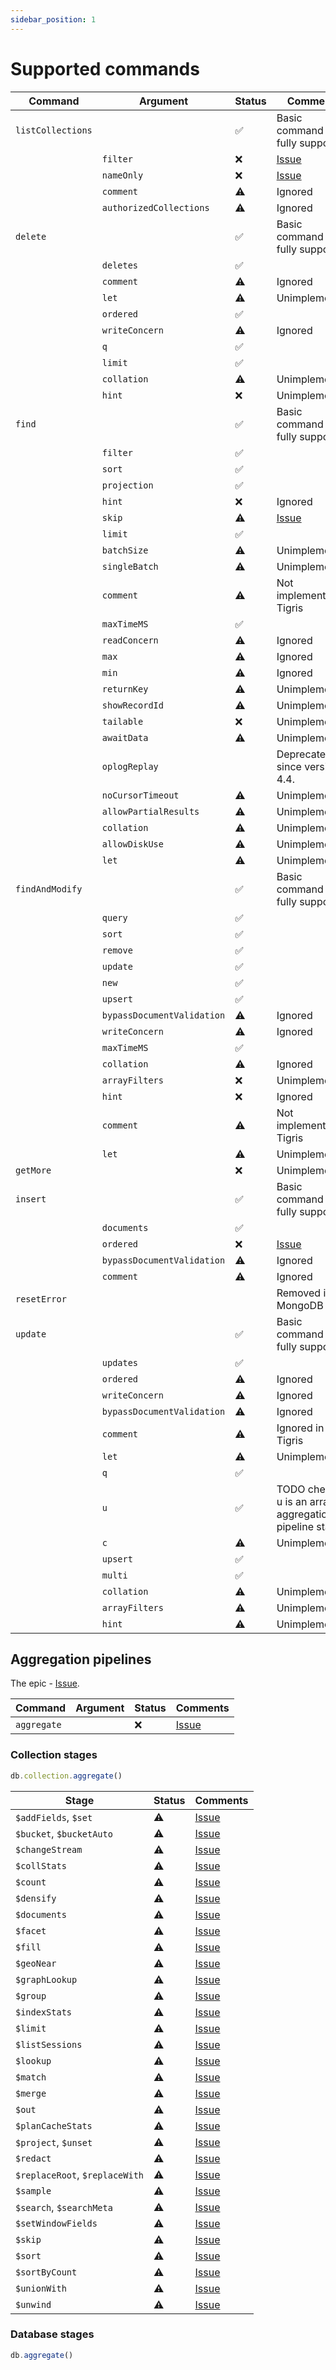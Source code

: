 ```yaml
---
sidebar_position: 1
---
```


# Supported commands

| Command           | Argument                | Status | Comments                                                  |
|-------------------|-------------------------|--------|-----------------------------------------------------------|
| `listCollections` |                         | ✅     | Basic command is fully supported                          |
|                   | `filter`                | ❌     | [Issue](https://github.com/FerretDB/FerretDB/issues/1405) |
|                   | `nameOnly`              | ❌     | [Issue](https://github.com/FerretDB/FerretDB/issues/301)  |
|                   | `comment`               | ⚠️     | Ignored                                                   |
|                   | `authorizedCollections` | ⚠️     | Ignored                                                   |
| `delete`          |                         | ✅     | Basic command is fully supported                          |
|                   | `deletes`               | ✅     |                                                           |
|                   | `comment`               | ⚠️     | Ignored                                                   |
|                   | `let`                   | ⚠️     | Unimplemented                                             |
|                   | `ordered`               | ✅     |                                                           |
|                   | `writeConcern`          | ⚠️     | Ignored                                                   |
|                   | `q`                     | ✅     |                                                           |
|                   | `limit`                 | ✅     |                                                           |
|                   | `collation`             | ⚠️     | Unimplemented                                             |
|                   | `hint`                  | ❌     | Unimplemented                                             |
| `find`            |                         | ✅     | Basic command is fully supported                          |
|                   | `filter`                | ✅     |                                                           |
|                   | `sort`                  | ✅     |                                                           |
|                   | `projection`            | ✅     |                                                           |
|                   | `hint`                  | ❌     | Ignored                                                   |
|                   | `skip`                  | ⚠️     | [Issue](https://github.com/FerretDB/FerretDB/issues/1445) |
|                   | `limit`                 | ✅     |                                                           |
|                   | `batchSize`             | ⚠️     | Unimplemented                                             |
|                   | `singleBatch`           | ⚠️     | Unimplemented                                             |
|                   | `comment`               | ⚠️     | Not implemented in Tigris                                 |
|                   | `maxTimeMS`             | ✅     |                                                           |
|                   | `readConcern`           | ⚠️     | Ignored                                                   |
|                   | `max`                   | ⚠️     | Ignored                                                   |
|                   | `min`                   | ⚠️     | Ignored                                                   |
|                   | `returnKey`             | ⚠️     | Unimplemented                                             |
|                   | `showRecordId`          | ⚠️     | Unimplemented                                             |
|                   | `tailable`              | ❌     | Unimplemented                                             |
|                   | `awaitData`             | ⚠️     | Unimplemented                                             |
|                   | `oplogReplay`           |        | Deprecated since version 4.4.                             |
|                   | `noCursorTimeout`       | ⚠️     | Unimplemented                                             |
|                   | `allowPartialResults`   | ⚠️     | Unimplemented                                             |
|                   | `collation`             | ⚠️     | Unimplemented                                             |
|                   | `allowDiskUse`          | ⚠️     | Unimplemented                                             |
|                   | `let`                   | ⚠️     | Unimplemented                                             |
| `findAndModify`   |                         | ✅     | Basic command is fully supported                          |
|                   | `query`                 | ✅     |                                                           |
|                   | `sort`                  | ✅     |                                                           |
|                   | `remove`                | ✅     |                                                           |
|                   | `update`                | ✅     |                                                           |
|                   | `new`                   | ✅     |                                                           |
|                   | `upsert`                | ✅     |                                                           |
|                   | `bypassDocumentValidation` | ⚠️  | Ignored                                                   |
|                   | `writeConcern`             | ⚠️  | Ignored                                                   |
|                   | `maxTimeMS`                | ✅  |                                                           |
|                   | `collation`                | ⚠️  | Ignored                                                   |
|                   | `arrayFilters`             | ❌  | Unimplemented                                             |
|                   | `hint`                     | ❌  | Ignored                                                   |
|                   | `comment`                  | ⚠️  | Not implemented in Tigris                                 |
|                   | `let`                      | ⚠️  | Unimplemented                                             |
| `getMore`         |                            | ❌  | Unimplemented                                             |
| `insert`          |                            | ✅  | Basic command is fully supported                          |
|                   | `documents`                | ✅  |                                                           |
|                   | `ordered`                  | ❌  | [Issue](https://github.com/FerretDB/FerretDB/issues/940)  |
|                   | `bypassDocumentValidation` | ⚠️  | Ignored                                                   |
|                   | `comment`                  | ⚠️  | Ignored                                                   |
| `resetError`      |                            |     | Removed in MongoDB 5.0.                                   |
| `update`          |                            | ✅  | Basic command is fully supported                          |
|                   | `updates`                  | ✅  |                                                           |
|                   | `ordered`                  | ⚠️  | Ignored                                                   |
|                   | `writeConcern`             | ⚠️  | Ignored                                                   |
|                   | `bypassDocumentValidation` | ⚠️  | Ignored                                                   |
|                   | `comment`                  | ⚠️  | Ignored in Tigris                                         |
|                   | `let`                      | ⚠️  | Unimplemented                                             |
|                   | `q`                        | ✅  |                                                           |
|                   | `u`                        | ✅  | TODO check if u is an array of aggregation pipeline stages|
|                   | `c`                        | ⚠️  | Unimplemented                                             |
|                   | `upsert`                   | ✅  |                                                           |
|                   | `multi`                    | ✅  |                                                           |
|                   | `collation`                | ⚠️  | Unimplemented                                             |
|                   | `arrayFilters`             | ⚠️  | Unimplemented                                             |
|                   | `hint`                     | ⚠️  | Unimplemented                                             |

## Aggregation pipelines

The epic - [Issue](https://github.com/FerretDB/FerretDB/issues/9).

| Command     | Argument             | Status | Comments                                                  |
|-------------|----------------------|--------|-----------------------------------------------------------|
| `aggregate` |                      | ❌      | [Issue](https://github.com/FerretDB/FerretDB/issues/1410) |

### Collection stages

```js
db.collection.aggregate()
```

| Stage                          | Status | Comments                                                  |
|--------------------------------|--------|-----------------------------------------------------------|
| `$addFields`, `$set`           | ⚠      | [Issue](https://github.com/FerretDB/FerretDB/issues/1413) |
| `$bucket`, `$bucketAuto`       | ⚠      | [Issue](https://github.com/FerretDB/FerretDB/issues/1414) |
| `$changeStream`                | ⚠      | [Issue](https://github.com/FerretDB/FerretDB/issues/1415) |
| `$collStats`                   | ⚠      | [Issue](https://github.com/FerretDB/FerretDB/issues/1416) |
| `$count`                       | ⚠      | [Issue](https://github.com/FerretDB/FerretDB/issues/1417) |
| `$densify`                     | ⚠      | [Issue](https://github.com/FerretDB/FerretDB/issues/1418) |
| `$documents`                   | ⚠      | [Issue](https://github.com/FerretDB/FerretDB/issues/1419) |
| `$facet`                       | ⚠      | [Issue](https://github.com/FerretDB/FerretDB/issues/1420) |
| `$fill`                        | ⚠      | [Issue](https://github.com/FerretDB/FerretDB/issues/1421) |
| `$geoNear`                     | ⚠      | [Issue](https://github.com/FerretDB/FerretDB/issues/1412) |
| `$graphLookup`                 | ⚠      | [Issue](https://github.com/FerretDB/FerretDB/issues/1422) |
| `$group`                       | ⚠      | [Issue](https://github.com/FerretDB/FerretDB/issues/1423) |
| `$indexStats`                  | ⚠      | [Issue](https://github.com/FerretDB/FerretDB/issues/1424) |
| `$limit`                       | ⚠      | [Issue](https://github.com/FerretDB/FerretDB/issues/1425) |
| `$listSessions`                | ⚠      | [Issue](https://github.com/FerretDB/FerretDB/issues/1426) |
| `$lookup`                      | ⚠      | [Issue](https://github.com/FerretDB/FerretDB/issues/1427) |
| `$match`                       | ⚠      | [Issue](https://github.com/FerretDB/FerretDB/issues/1428) |
| `$merge`                       | ⚠      | [Issue](https://github.com/FerretDB/FerretDB/issues/1429) |
| `$out`                         | ⚠      | [Issue](https://github.com/FerretDB/FerretDB/issues/1430) |
| `$planCacheStats`              | ⚠      | [Issue](https://github.com/FerretDB/FerretDB/issues/1431) |
| `$project`, `$unset`           | ⚠      | [Issue](https://github.com/FerretDB/FerretDB/issues/1432) |
| `$redact`                      | ⚠      | [Issue](https://github.com/FerretDB/FerretDB/issues/1433) |
| `$replaceRoot`, `$replaceWith` | ⚠      | [Issue](https://github.com/FerretDB/FerretDB/issues/1434) |
| `$sample`                      | ⚠      | [Issue](https://github.com/FerretDB/FerretDB/issues/1435) |
| `$search`, `$searchMeta`       | ⚠      | [Issue](https://github.com/FerretDB/FerretDB/issues/1436) |
| `$setWindowFields`             | ⚠      | [Issue](https://github.com/FerretDB/FerretDB/issues/1437) |
| `$skip`                        | ⚠      | [Issue](https://github.com/FerretDB/FerretDB/issues/1438) |
| `$sort`                        | ⚠      | [Issue](https://github.com/FerretDB/FerretDB/issues/1439) |
| `$sortByCount`                 | ⚠      | [Issue](https://github.com/FerretDB/FerretDB/issues/1440) |
| `$unionWith`                   | ⚠      | [Issue](https://github.com/FerretDB/FerretDB/issues/1441) |
| `$unwind`                      | ⚠      | [Issue](https://github.com/FerretDB/FerretDB/issues/1442) |

### Database stages

```js
db.aggregate()
```

